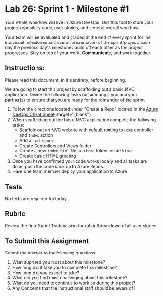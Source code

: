 # Lab 26: Sprint 1 - Milestone #1

Your whole workflow will live in Azure Dev Ops. Use this tool to store your project repository code, user stories, and general overall workflow. 

Your team will be evaluated and graded at the end of every sprint for the individual milestones and overall presentation of the sprint/project. Each day the previous day's milestones build off each other as the project progresses. Stay on top of your work, **Communicate**, and work together.

## Instructions:
Please read this document, in it's entirety, before beginning.

We are going to start this project by scaffolding out a basic MVC application. Divide the following tasks out amoungst you and your partner(s) to ensure that you are ready for the remainder of the sprint:

1. Follow the directions located under "Create a Repo" located in the [Azure DevOps Cheat Sheet](https://codefellows.github.io/code-401-dotnet-guide/Curriculum/ECom_Project/AzureDevOps_CheatSheet){:target="_blank"}. 
1. When scaffolding out the basic MVC application complete the following tasks:
    - Scaffold out an MVC website with default routing to `Home` controller and `Index` action
    - Add a `.gitignore`
    - Create Controllers and Views folder
    - Create a new `index.html` file in a `Home` folder inside `Views`
    - Create basic HTML greeting
1. Once you have confirmed your code works locally and all tasks are done, push the code back up to Azure Repos.
1. Have one team member deploy your application to Azure.

## Tests

No tests are required for today. 

## Rubric

Review the final Sprint 1 submission for rubric/breakdown of all user stories

## To Submit this Assignment

Submit the answer to the following questions:
1. What suprised you most about this milestone?
1. How long did it take you to complete this milestone?
1. How long did you expect to take?
1. What did you find most challenging about this milestone?
1. What do you need to continue to work on during this project?
1. Any Concerns that the instructional staff should be aware of?